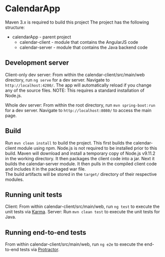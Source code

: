 # CalendarApp

Maven 3.x is required to build this project
The project has the following structure:

* calendarApp - parent project  
  * calendar-client - module that contains the AngularJS code  
  * calendar-server - module that contains the Java backend code  

## Development server

Client-only dev server: From within the calendar-client/src/main/web directory, run `ng serve` for a dev server. Navigate to `http://localhost:4200/`. The app will automatically reload if you change any of the source files. NOTE: This requires a standard installation of Node.js.

Whole dev server: From within the root directory, run `mvn spring-boot:run` for a dev server.  Navigate to `http://localhost:8080/` to access the main page.

## Build

Run `mvn clean install` to build the project. This first builds the calendar-client module using npm. Node.js is not required to be installed prior to this build. Maven will download and install a temporary copy of Node.js v9.11.2 in the working directory. It then packages the client code into a jar. Next it builds the calendar-server module. It then pulls in the compiled client code and includes it in the packaged war file.  
The build artifacts will be stored in the `target/` directory of their respective modules.

## Running unit tests

Client: From within calendar-client/src/main/web, run `ng test` to execute the unit tests via [Karma](https://karma-runner.github.io).
Server: Run `mvn clean test` to execute the unit tests for Java.

## Running end-to-end tests

From within calendar-client/src/main/web, run `ng e2e` to execute the end-to-end tests via [Protractor](http://www.protractortest.org/).
